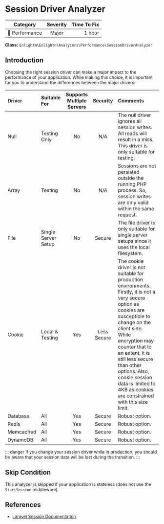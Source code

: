 # Session Driver Analyzer

| Category       | Severity   | Time To Fix  |
| -------------  |:----------:| ------------:|
| :rocket: Performance | Major | 1 hour       |

**Class:** `Enlightn\Enlightn\Analyzers\Performance\SessionDriverAnalyzer`

## Introduction

Choosing the right session driver can make a major impact to the performance of your application. While making this choice, it is important for you to understand the differences between the major drivers:

| Driver    | Suitable For | Supports Multiple Servers  | Security | Comments |
| :-------- | :----------- | :-------------------------:|:--------:|:---------|
| Null      | Testing Only | No                         | N/A      | The null driver ignores all session writes. All reads will result in a miss. This driver is only suitable for testing. |
| Array     | Testing      | No                         | N/A      | Sessions are not persisted outside the running PHP process. So, session writes are only valid within the same request. |
| File      | Single Server Setup | No                  | Secure   | The file driver is only suitable for single server setups since it uses the local filesystem. |
| Cookie    | Local & Testing | Yes                     | Less Secure | The cookie driver is not suitable for production environments. Firstly, it is not a very secure option as cookies are susceptible to change on the client side. While encryption may counter that to an extent, it is still less secure than other options. Also, cookie session data is limited to 4KB as cookies are constrained with this size limit. |
| Database  | All          | Yes                        | Secure  | Robust option. |
| Redis     | All          | Yes                        | Secure  | Robust option. |
| Memcached | All          | Yes                        | Secure  | Robust option. |
| DynamoDB  | All          | Yes                        | Secure  | Robust option. |

::: danger
If you change your session driver while in production, you should be aware that your session data will be lost during the transition.
:::

## Skip Condition

This analyzer is skipped if your application is stateless (does not use the `StartSession` middleware).

## References

- [Laravel Session Documentation](https://laravel.com/docs/session)
